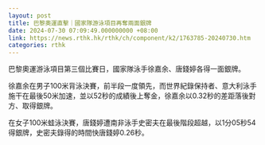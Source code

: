 ```yaml
---
layout: post
title: 巴黎奧運直擊｜國家隊游泳項目再奪兩面銀牌
date: 2024-07-30 07:09:49.000000000 +08:00
link: https://news.rthk.hk/rthk/ch/component/k2/1763785-20240730.htm
categories: rthk
---
```


巴黎奧運游泳項目第三個比賽日，國家隊泳手徐嘉余、唐錢婷各得一面銀牌。

徐嘉余在男子100米背泳決賽，前半段一度領先，而世界紀錄保持者、意大利泳手施干在最後50米加速，並以52秒的成績後上奪金，徐嘉余以0.32秒的差距落後對方、取得銀牌。

在女子100米蛙泳決賽，唐錢婷遭南非泳手史密夫在最後階段超越，以1分05秒54得銀牌，史密夫錄得的時間快唐錢婷0.26秒。
